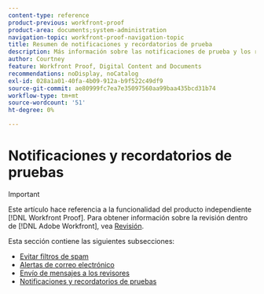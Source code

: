 ```yaml
---
content-type: reference
product-previous: workfront-proof
product-area: documents;system-administration
navigation-topic: workfront-proof-navigation-topic
title: Resumen de notificaciones y recordatorios de prueba
description: Más información sobre las notificaciones de prueba y los recordatorios.
author: Courtney
feature: Workfront Proof, Digital Content and Documents
recommendations: noDisplay, noCatalog
exl-id: 028a1a01-40fa-4b09-912a-b9f522c49df9
source-git-commit: ae80999fc7ea7e35097560aa99baa435bcd31b74
workflow-type: tm+mt
source-wordcount: '51'
ht-degree: 0%

---
```


# Notificaciones y recordatorios de pruebas

>[!IMPORTANT]
>
>Este artículo hace referencia a la funcionalidad del producto independiente [!DNL Workfront Proof]. Para obtener información sobre la revisión dentro de [!DNL Adobe Workfront], vea [Revisión](../../review-and-approve-work/proofing/proofing.md).

Esta sección contiene las siguientes subsecciones:

* [Evitar filtros de spam](../../workfront-proof/wp-emailsntfctns/avoiding-spam-filters/avoid-spam-filters.md)
* [Alertas de correo electrónico](../../workfront-proof/wp-emailsntfctns/email-alerts/email-alerts.md)
* [Envío de mensajes a los revisores](../../workfront-proof/wp-emailsntfctns/messaging-reviewers/send-messages-to-reviewers.md)
* [Notificaciones y recordatorios de pruebas](../../workfront-proof/wp-emailsntfctns/proof-notifications-and-reminders/proof-notifications-and-reminders.md)
